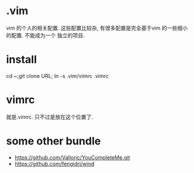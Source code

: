 .vim
====
vim 的个人的相关配置.
这些配置比较杂, 有很多配置是完全基于vim 的一些细小的配置. 不能成为一个
独立的项目.

install
====
cd ~;git clone URL; ln -s .vim/vimrc .vimrc



vimrc
======
就是.vimrc. 只不过是放在这个位置了.

some other bundle
=====
* https://github.com/Valloric/YouCompleteMe.git
* https://github.com/fengidri/wind

